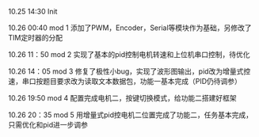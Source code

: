10.25 14:30
Init 

10.26 00:40
mod 1
添加了PWM，Encoder，Serial等模块作为基础，另修改了TIM定时器的分配

10.26 11：50
mod 2
实现了基本的pid控制电机转速和上位机串口控制，待优化

10.26 14：05
mod 3
修复了极性小bug，实现了波形图输出，pid改为增量式控速，串口按题目要求改为读取文本数据包，功能一基本完成（PID仍待调参）

10.26 19:50
mod 4
配置完成电机二，按键切换模式，给功能二搭建好框架

10.26 20：35
mod 5
用增量式pid控电机二位置完成了功能二，任务基本完成，
只需优化和pid进一步调参